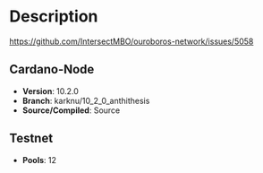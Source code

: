 # Description

https://github.com/IntersectMBO/ouroboros-network/issues/5058

## Cardano-Node

- **Version**: 10.2.0
- **Branch**: karknu/10_2_0_anthithesis
- **Source/Compiled**: Source

## Testnet

- **Pools**: 12
